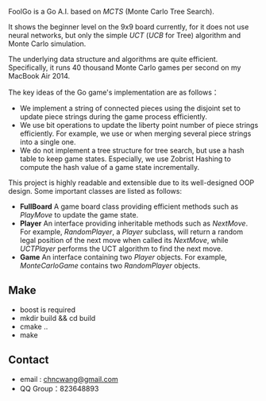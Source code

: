 FoolGo is a Go A.I. based on *MCTS* (Monte Carlo Tree Search).

It shows the beginner level on the 9x9 board currently, for it does not use neural networks, but only the simple *UCT* (*UCB* for Tree) algorithm and Monte Carlo simulation.

The underlying data structure and algorithms are quite efficient. Specifically, it runs 40 thousand Monte Carlo games per second on my MacBook Air 2014.

The key ideas of the Go game's implementation are as follows：
* We implement a string of connected pieces using the disjoint set to update piece strings during the game process efficiently.
* We use bit operations to update the liberty point number of piece strings efficiently. For example, we use or when merging several piece strings into a single one.
* We do not implement a tree structure for tree search, but use a hash table to keep game states. Especially, we use Zobrist Hashing to compute the hash value of a game state incrementally.

This project is highly readable and extensible due to its well-designed OOP design. Some important classes are listed as follows:

* **FullBoard** A game board class providing efficient methods such as *PlayMove* to update the game state.
* **Player** An interface providing inheritable methods such as *NextMove*. For example, *RandomPlayer*, a *Player* subclass, will return a random legal position of the next move when called its *NextMove*, while *UCTPlayer* performs the UCT algorithm to find the next move.
* **Game** An interface containing two *Player* objects. For example, *MonteCarloGame* contains two *RandomPlayer* objects.

## Make
* boost is required
* mkdir build && cd build
* cmake ..
* make

## Contact
* email : chncwang@gmail.com
* QQ Group：823648893

